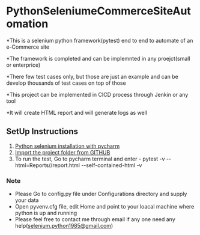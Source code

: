 # PythonSeleniumeCommerceSiteAutomation

*This is a selenium python framework(pytest) end to end to automate of an e-Commerce site

*The framework is completed and can be implemnted in any proejct(small or enterprice)

*There few test cases only, but those are just an example and can be develop thousands of test cases on top of those

*This project can be implemented in CICD process through Jenkin or any tool 

*It will create HTML report and will generate logs as well

## SetUp Instructions
1. [Python selenium installation with pycharm](https://www.javatpoint.com/selenium-python)
2. [Import the project folder from GITHUB](https://stackoverflow.com/questions/41023928/import-github-repository-to-pycharm)
3. To run the test, Go to pycharm terminal and enter - pytest -v --html=Reports//report.html --self-contained-html  -v

### Note
* Please Go to config.py file under Configurations directory and supply your data
* Open pyvenv.cfg file, edit Home and point to your loacal machine where python is up and running
* Please feel free to contact me through email if any one need any help(selenium.python1985@gmail.com)

